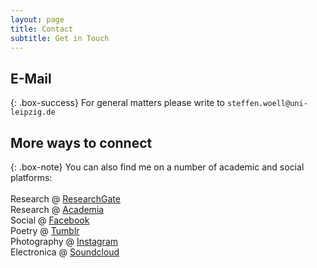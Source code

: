 ```yaml
---
layout: page
title: Contact
subtitle: Get in Touch
---
```


## E-Mail

{: .box-success}
For general matters please write to `steffen.woell@uni-leipzig.de`

## More ways to connect

{: .box-note}
You can also find me on a number of academic and social platforms:<br/><br/>Research @ <a href="https://www.researchgate.net/profile/Steffen_Woell3" target="_blank">ResearchGate</a><br/>Research @ <a href="https://uni-leipzig.academia.edu/SteffenWöll" target="_blank">Academia</a><br/>Social @ <a href="https://www.facebook.com/steffen.woell" target="_blank">Facebook</a><br/>Poetry @ <a href="http://walkingintozero.tumblr.com" target="_blank">Tumblr</a><br/>Photography @ <a href="https://www.instagram.com/streetart_leipzig/" target="_blank">Instagram</a><br/>Electronica @ <a href="https://soundcloud.com/w-a_s" target="_blank">Soundcloud</a>
